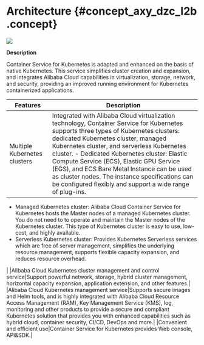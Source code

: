 # Architecture {#concept_axy_dzc_l2b .concept}

![](http://static-aliyun-doc.oss-cn-hangzhou.aliyuncs.com/assets/img/15498/155892457243547_en-US.png)

**Description**

Container Service for Kubernetes is adapted and enhanced on the basis of native Kubernetes. This service simplifies cluster creation and expansion, and integrates Alibaba Cloud capabilities in virtualization, storage, network, and security, providing an improved running environment for Kubernetes containerized applications.

|Features|Description|
|--------|-----------|
|Multiple Kubernetes clusters|Integrated with Alibaba Cloud virtualization technology, Container Service for Kubernetes supports three types of Kubernetes clusters: dedicated Kubernetes cluster, managed Kubernetes cluster, and serverless Kubernetes cluster. -   Dedicated Kubernetes cluster: Elastic Compute Service \(ECS\), Elastic GPU Service \(EGS\), and ECS Bare Metal Instance can be used as cluster nodes. The instance specifications can be configured flexibly and support a wide range of plug-ins.
-   Managed Kubernetes cluster: Alibaba Cloud Container Service for Kubernetes hosts the Master nodes of a managed Kubernetes cluster. You do not need to to operate and maintain the Master nodes of the Kubernetes cluster. This type of Kubernetes cluster is easy to use, low-cost, and highly available.
-   Serverless Kubernetes cluster: Provides Kubernetes Serverless services which are free of server management, simplifies the underlying resource management, supports flexible capacity expansion, and reduces resource overhead.

 |
|Alibaba Cloud Kubernetes cluster management and control service|Support powerful network, storage, hybrid cluster management, horizontal capacity expansion, application extension, and other features.|
|Alibaba Cloud Kubernetes management service|Supports secure images and Helm tools, and is highly integrated with Alibaba Cloud Resource Access Management \(RAM\), Key Management Service \(KMS\), log, monitoring and other products to provide a secure and compliant Kubernetes solution that provides you with enhanced capabilities such as hybrid cloud, container security, CI/CD, DevOps and more.|
|Convenient and efficient use|Container Service for Kubernetes provides Web console, API&SDK.|

